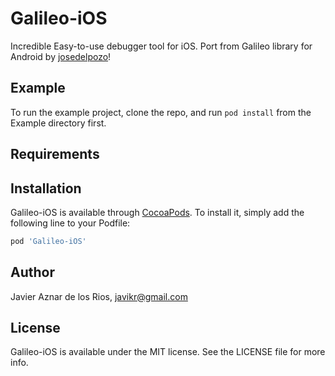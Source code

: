 # Galileo-iOS

Incredible Easy-to-use debugger tool for iOS. 
Port from Galileo library for Android by [josedelpozo](https://github.com/josedlpozo/Galileo)!

## Example

To run the example project, clone the repo, and run `pod install` from the Example directory first.

## Requirements

## Installation

Galileo-iOS is available through [CocoaPods](https://cocoapods.org). To install
it, simply add the following line to your Podfile:

```ruby
pod 'Galileo-iOS'
```

## Author

Javier Aznar de los Rios, javikr@gmail.com

## License

Galileo-iOS is available under the MIT license. See the LICENSE file for more info.

